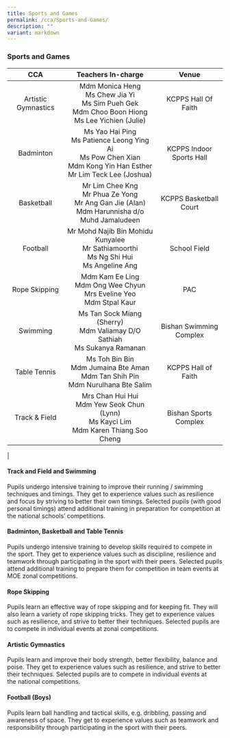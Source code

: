 ```yaml
---
title: Sports and Games
permalink: /cca/Sports-and-Games/
description: ""
variant: markdown
---
```

### **Sports and Games**

|CCA | Teachers In-charge | Venue |
|:---:|:---:|:---:|
|  Artistic Gymnastics | Mdm Monica Heng<br>Ms Chew Jia Yi<br>Ms Sim Pueh Gek<br>Mdm Choo Boon Hiong<br>Ms Lee Yichien (Julie) | KCPPS Hall Of Faith |
| Badminton | Ms Yao Hai Ping<br>Ms Patience Leong Ying Ai<br>Ms Pow Chen Xian<br>Mdm Kong Yin Han Esther<br>Mr Lim Teck Lee (Joshua)| KCPPS Indoor Sports Hall |
| Basketball | Mr Lim Chee Kng<br>Mr Phua Ze Yong<br>Mr Ang Gan Jie (Alan)<br>Mdm Harunnisha d/o Muhd Jamaludeen | KCPPS Basketball Court |
| Football | Mr Mohd Najib Bin Mohidu Kunyalee<br>Mr Sathiamoorthi<br>Ms Ng Shi Hui<br>Ms Angeline Ang | School Field |
| Rope Skipping | Mdm Kam Ee Ling<br>Mdm Ong Wee Chyun<br>Mrs Eveline Yeo<br>Mdm Stpal Kaur | PAC |
| Swimming | Ms Tan Sock Miang (Sherry)<br>Mdm Valiamay D/O Sathiah<br>Ms Sukanya Ramanan | Bishan Swimming Complex |
| Table Tennis | Ms Toh Bin Bin<br>Mdm Jumaina Bte Aman<br>Mdm Tan Shih Pin<br>Mdm Nurulhana Bte Salim | KCPPS Hall of Faith |
| Track &amp; Field | Mrs Chan Hui Hui <br>Mdm Yew Seok Chun (Lynn)<br>Ms Kayci Lim<br>Mdm Karen Thiang Soo Cheng | Bishan Sports Complex |
|

#### **Track and Field and Swimming**
Pupils undergo intensive training to improve their running / swimming techniques and timings. They get to experience values such as resilience and focus by striving to better their own timings. Selected pupils (with good personal timings) attend additional training in preparation for competition at the national schools’&nbsp;competitions.

#### **Badminton, Basketball and Table Tennis**
Pupils undergo intensive training to develop skills required to compete in the sport. They get to experience values such as discipline, resilience and teamwork through participating in the sport with their peers. Selected pupils attend additional training to prepare them for competition in team events&nbsp;at MOE zonal&nbsp;competitions.

#### **Rope Skipping**
Pupils learn an effective way of rope skipping and for keeping fit. They will also learn a variety of rope skipping tricks.&nbsp;They get to experience values such as resilience, and strive to better their techniques. Selected pupils are to compete in individual events at zonal competitions.

#### **Artistic Gymnastics**
Pupils learn and improve their body strength, better flexibility, balance and poise. They get to experience values such as resilience, and strive to better their techniques. Selected pupils are to compete in individual events at the&nbsp;national competitions.

#### **Football (Boys)**
Pupils learn ball handling and tactical skills, e.g. dribbling, passing and awareness of space. They get to experience values such as teamwork and responsibility through participating in the sport with their peers.